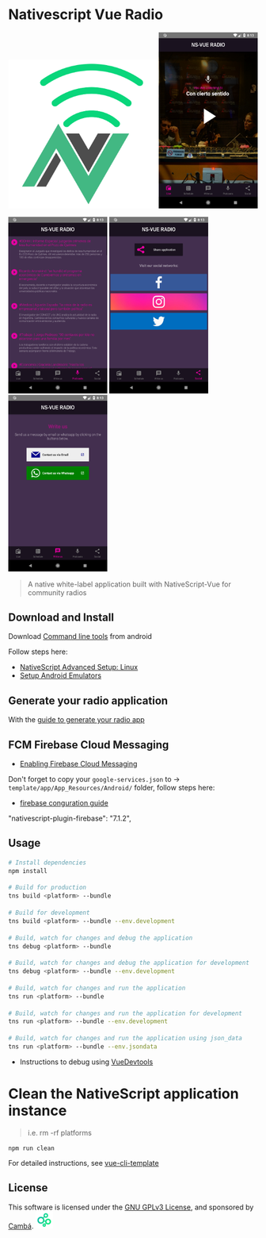 # Nativescript Vue Radio

<img style="" src="/design/logo520x520.png" width="300"> <img style="" src="/design/screen_live.png" width="200">

<img style="" src="/design/screen_podcasts.png" width="200"> <img style="" src="/design/screen_social.png" width="200"> <img style="" src="/design/screen_write_us.png" width="200">

> A native white-label application built with NativeScript-Vue for community radios

## Download and Install

Download [Command line tools](https://developer.android.com/studio/#downloads) from android

Follow steps here:
- [NativeScript Advanced Setup: Linux](https://docs.nativescript.org/start/ns-setup-linux)
- [Setup Android Emulators](https://docs.nativescript.org/tooling/android-virtual-devices)

## Generate your radio application

With the [guide to generate your radio app](./docs/Guide-to-generate-your-radio-app.md)

## FCM Firebase Cloud Messaging
- [Enabling Firebase Cloud Messaging](https://github.com/EddyVerbruggen/nativescript-plugin-firebase/blob/master/docs/MESSAGING.md)

Don't forget to copy your `google-services.json` to ->  `template/app/App_Resources/Android/` folder, follow steps here:
- [firebase conguration guide]()

"nativescript-plugin-firebase": "7.1.2",

## Usage

``` bash
# Install dependencies
npm install

# Build for production
tns build <platform> --bundle

# Build for development
tns build <platform> --bundle --env.development

# Build, watch for changes and debug the application
tns debug <platform> --bundle

# Build, watch for changes and debug the application for development
tns debug <platform> --bundle --env.development

# Build, watch for changes and run the application
tns run <platform> --bundle

# Build, watch for changes and run the application for development
tns run <platform> --bundle --env.development

# Build, watch for changes and run the application using json_data
tns run <platform> --bundle --env.jsondata
```

 - Instructions to debug using [VueDevtools](https://nativescript-vue.org/en/docs/getting-started/vue-devtools/)

# Clean the NativeScript application instance

> i.e. rm -rf platforms
```
npm run clean
```

For detailed instructions, see [vue-cli-template](https://github.com/nativescript-vue/vue-cli-template)

## License

This software is licensed under the [GNU GPLv3 License](LICENSE), and sponsored by [Cambá](https://www.camba.coop).
<img style="" src="/design/logo-telegram.jpg" width="35">
